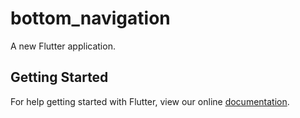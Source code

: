 # bottom_navigation

A new Flutter application.

## Getting Started

For help getting started with Flutter, view our online
[documentation](https://flutter.io/).
